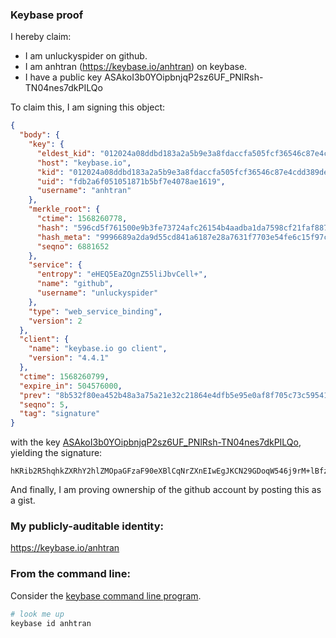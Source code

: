### Keybase proof

I hereby claim:

  * I am unluckyspider on github.
  * I am anhtran (https://keybase.io/anhtran) on keybase.
  * I have a public key ASAkoI3b0YOipbnjqP2sz6UF_PNlRsh-TN04nes7dkPILQo

To claim this, I am signing this object:

```json
{
  "body": {
    "key": {
      "eldest_kid": "012024a08ddbd183a2a5b9e3a8fdaccfa505fcf36546c87e4cdd389deb3b7643c82d0a",
      "host": "keybase.io",
      "kid": "012024a08ddbd183a2a5b9e3a8fdaccfa505fcf36546c87e4cdd389deb3b7643c82d0a",
      "uid": "fdb2a6f051051871b5bf7e4078ae1619",
      "username": "anhtran"
    },
    "merkle_root": {
      "ctime": 1568260778,
      "hash": "596cd5f761500e9b3fe73724afc26154b4aadba1da7598cf21faf88794b9e5ad78666c2cf391c8bff5e0d43391d0e5ec9acf7e7297b354fd07880fa74f5696f2",
      "hash_meta": "9996689a2da9d55cd841a6187e28a7631f7703e54fe6c15f97ce62594534814b",
      "seqno": 6881652
    },
    "service": {
      "entropy": "eHEQ5EaZOgnZ55liJbvCell+",
      "name": "github",
      "username": "unluckyspider"
    },
    "type": "web_service_binding",
    "version": 2
  },
  "client": {
    "name": "keybase.io go client",
    "version": "4.4.1"
  },
  "ctime": 1568260799,
  "expire_in": 504576000,
  "prev": "8b532f80ea452b48a3a75a21e32c21864e4dfb5e95e0af8f705c73c595417080",
  "seqno": 5,
  "tag": "signature"
}
```

with the key [ASAkoI3b0YOipbnjqP2sz6UF_PNlRsh-TN04nes7dkPILQo](https://keybase.io/anhtran), yielding the signature:

```
hKRib2R5hqhkZXRhY2hlZMOpaGFzaF90eXBlCqNrZXnEIwEgJKCN29GDoqW546j9rM+lBfzzZUbIfkzdOJ3rO3ZDyC0Kp3BheWxvYWTESpcCBcQgi1MvgOpFK0ijp1oh4ywhhk5N+16V4K+PcFxzxZVBcIDEILejEHHvXN8Gosv+zWUj2oUSxf+vsInBaEoBjnVNOUOmAgHCo3NpZ8RAS2dIxSQlRdy1yCcnJHxTPfbw48QpSIs20N8yOA/Uz9xPjZckl2lx907qxOTRiONB4iFE6gsb/M9/U3hlLw0hBahzaWdfdHlwZSCkaGFzaIKkdHlwZQildmFsdWXEIIFZwAtZidAc2zU1ZIFzxXkPA8P8/y0dTqziU9dDPRfHo3RhZ80CAqd2ZXJzaW9uAQ==

```

And finally, I am proving ownership of the github account by posting this as a gist.

### My publicly-auditable identity:

https://keybase.io/anhtran

### From the command line:

Consider the [keybase command line program](https://keybase.io/download).

```bash
# look me up
keybase id anhtran
```
